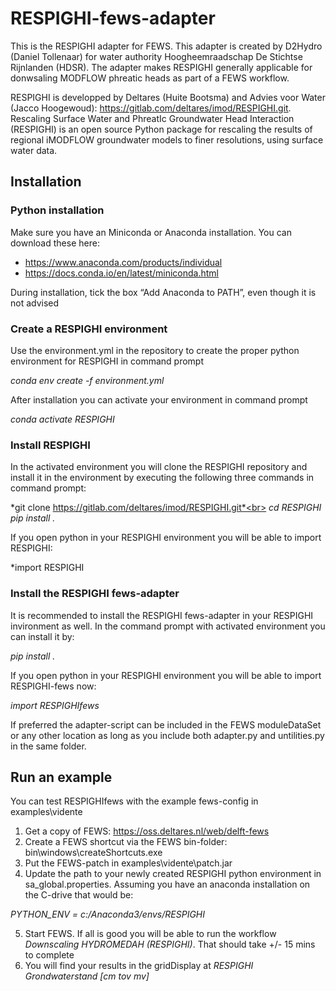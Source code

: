 # RESPIGHI-fews-adapter

This is the RESPIGHI adapter for FEWS. This adapter is created by D2Hydro (Daniel Tollenaar) for water authority Hoogheemraadschap De Stichtse Rijnlanden (HDSR). The adapter makes RESPIGHI generally 
applicable for donwsaling MODFLOW phreatic heads as part of a FEWS workflow.

RESPIGHI is developped by Deltares (Huite Bootsma) and Advies voor Water (Jacco Hoogewoud): https://gitlab.com/deltares/imod/RESPIGHI.git. Rescaling Surface Water and PhreatIc Groundwater Head Interaction
(RESPIGHI) is an open source Python package for rescaling the results of regional iMODFLOW groundwater models to finer resolutions, using surface water data.

## Installation

### Python installation
Make sure you have an Miniconda or Anaconda installation. You can download these here:
 - https://www.anaconda.com/products/individual
 - https://docs.conda.io/en/latest/miniconda.html

During installation, tick the box “Add Anaconda to PATH”, even though it is not advised

### Create a RESPIGHI environment
Use the environment.yml in the repository to create the proper python environment for RESPIGHI in command prompt

*conda env create -f environment.yml*

After installation you can activate your environment in command prompt

*conda activate RESPIGHI*

### Install RESPIGHI
In the activated environment you will clone the RESPIGHI repository and install it in the environment by executing the following three commands in command prompt:

*git clone https://gitlab.com/deltares/imod/RESPIGHI.git*<br>
*cd RESPIGHI*<br>
*pip install .*

If you open python in your RESPIGHI environment you will be able to import RESPIGHI:

*import RESPIGHI

### Install the RESPIGHI fews-adapter
It is recommended to install the RESPIGHI fews-adapter in your RESPIGHI invironment as well. In the command prompt with activated environment you can install it by:

*pip install .*

If you open python in your RESPIGHI environment you will be able to import RESPIGHI-fews now:

*import RESPIGHIfews*

If preferred the adapter-script can be included in the FEWS moduleDataSet or any other location as long as you include both adapter.py and untilities.py in the same folder.

## Run an example
You can test RESPIGHIfews with the example fews-config in examples\vidente
1. Get a copy of FEWS: https://oss.deltares.nl/web/delft-fews
2. Create a FEWS shortcut via the FEWS bin-folder: bin\windows\createShortcuts.exe
3. Put the FEWS-patch in examples\vidente\patch.jar
4. Update the path to your newly created RESPIGHI python environment in sa_global.properties. Assuming you have an anaconda installation on the C-drive that would be:

*PYTHON_ENV = c:/Anaconda3/envs/RESPIGHI*

5. Start FEWS. If all is good you will be able to run the workflow *Downscaling HYDROMEDAH (RESPIGHI)*. That should take +/- 15 mins to complete
6. You will find your results in the gridDisplay at *RESPIGHI Grondwaterstand [cm tov mv]*